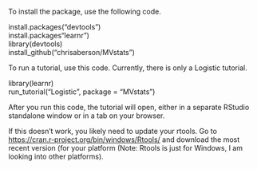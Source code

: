 To install the package, use the following code.

install.packages(“devtools”)  
install.packages“learnr”)  
library(devtools)  
install\_github(“chrisaberson/MVstats”)

To run a tutorial, use this code. Currently, there is only a Logistic
tutorial.

library(learnr)  
run\_tutorial(“Logistic”, package = “MVstats”)

After you run this code, the tutorial will open, either in a separate
RStudio standalone window or in a tab on your browser.

If this doesn’t work, you likely need to update your rtools. Go to
<a href="https://cran.r-project.org/bin/windows/Rtools/" class="uri">https://cran.r-project.org/bin/windows/Rtools/</a>
and download the most recent version (for your platform (Note: Rtools is
just for Windows, I am looking into other platforms).
